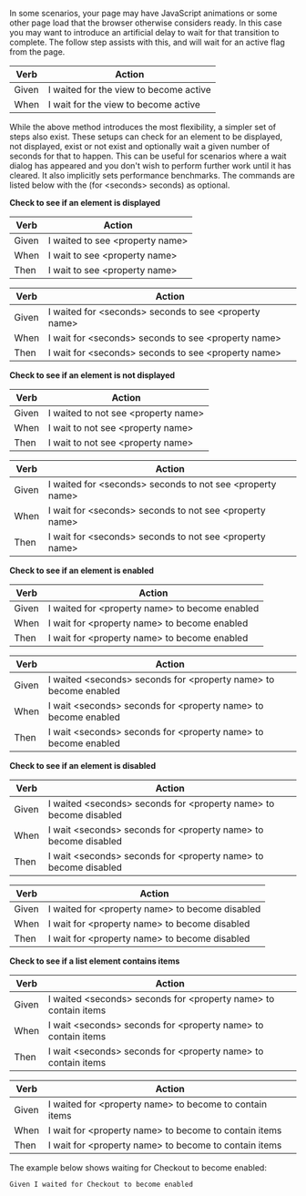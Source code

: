 In some scenarios, your page may have JavaScript animations or some other page load that the browser otherwise considers ready. In this case you may want to introduce an artificial delay to wait for that transition to complete. The follow step assists with this, and will wait for an active flag from the page.

| Verb | Action |
|------|--------|
| Given | I waited for the view to become active |
| When | I wait for the view to become active | 

While the above method introduces the most flexibility, a simpler set of steps also exist. These setups can check for an element to be displayed, not displayed, exist or not exist and optionally wait a given number of seconds for that to happen. This can be useful for scenarios where a wait dialog has appeared and you don't wish to perform further work until it has cleared. It also implicitly sets performance benchmarks. The commands are listed below with the (for \<seconds\> seconds) as optional.

**Check to see if an element is displayed**

| Verb | Action |
|------|--------|
| Given | I waited to see \<property name\> |
| When | I wait to see \<property name\> |
| Then | I wait to see \<property name\> | 

| Verb | Action |
|------|--------|
| Given | I waited for \<seconds\> seconds to see \<property name\> |
| When | I wait for \<seconds\> seconds to see \<property name\> |
| Then | I wait for \<seconds\> seconds to see \<property name\> | 

**Check to see if an element is not displayed**

| Verb | Action |
|------|--------|
| Given | I waited to not see \<property name\> |
| When | I wait to not see \<property name\> |
| Then | I wait to not see \<property name\> | 

| Verb | Action |
|------|--------|
| Given | I waited for \<seconds\> seconds to not see \<property name\> |
| When | I wait for \<seconds\> seconds to not see \<property name\> |
| Then | I wait for \<seconds\> seconds to not see \<property name\> | 

**Check to see if an element is enabled**

| Verb | Action |
|------|--------|
| Given | I waited for \<property name\> to become enabled |
| When | I wait for \<property name\> to become enabled |
| Then | I wait for \<property name\> to become enabled | 

| Verb | Action |
|------|--------|
| Given | I waited \<seconds\> seconds for \<property name\> to become enabled |
| When | I wait \<seconds\> seconds for \<property name\> to become enabled |
| Then | I wait \<seconds\> seconds for \<property name\> to become enabled | 

**Check to see if an element is disabled**

| Verb | Action |
|------|--------|
| Given | I waited \<seconds\> seconds for \<property name\> to become disabled |
| When | I wait \<seconds\> seconds for \<property name\> to become disabled |
| Then | I wait \<seconds\> seconds for \<property name\> to become disabled | 

| Verb | Action |
|------|--------|
| Given | I waited for \<property name\> to become disabled |
| When | I wait for \<property name\> to become disabled |
| Then | I wait for \<property name\> to become disabled | 

**Check to see if a list element contains items**

| Verb | Action |
|------|--------|
| Given | I waited \<seconds\> seconds for \<property name\> to contain items |
| When | I wait \<seconds\> seconds for \<property name\> to contain items |
| Then | I wait \<seconds\> seconds for \<property name\> to contain items | 

| Verb | Action |
|------|--------|
| Given | I waited for \<property name\> to become to contain items |
| When | I wait for \<property name\> to become to contain items |
| Then | I wait for \<property name\> to become to contain items | 

The example below shows waiting for Checkout to become enabled:

```Cucumber
Given I waited for Checkout to become enabled
``` 